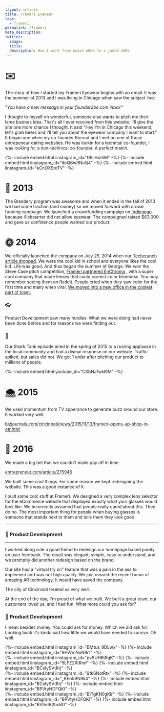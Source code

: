 ```yaml
---
layout: article
title: Frameri Eyewear
tags:
  - frameri
permalink: /frameri
meta_description:
twitter:
  image: 
  title: 
  description: How I went from naive n00b to a jaded n00b
---
```



# ✉️ 



<!-- # 🌞 we meet -->


The story of how I started my Frameri Eyewear begins with an email. It was the summer of 2013 and I was living in Chicago when  saw the subject line: 

*"You have a new message in your founder2be.com inbox"* 

I thought to myself oh wonderful, someone else wants to pitch me their lame busines idea. That's all I ever received from this website. I'll give the site one more chance I thought. It said "Hey I'm in Chicago this weekend, let's grab beers and I'll tell you about the eyewear company I want to start." It began one when my co-founder Konrad and I met on one of those entrepeneur dating websites. He was lookin for a techncal co-founder, I was looking for a non-technical co-founder. A perfect match. 

<!-- We got accepted into [The Brandery](https://www.mainstventures.org/brandery-portfolio), a summer long tech accelerator based in Cincinati. I figured worst case scenario it completely flops and I meet some cool people. Easy decision. I made great lifelong friends and event the dog I lived became famous. -->



{%- include embed.html iinstagram_id="fBIliHoiXM" -%}
{%- include embed.html iinstagram_id="doQ6wRNoQ4" -%}
{%- include embed.html iinstagram_id="eCnOXStoTV" -%}


# 🍂 2013

The Brandery program was awesome and when it ended in the fall of 2013 we had some traction (and money) so we moved forward with  crowd funding campaign. We launched a crowdfunding campaign on [Indiegogo](https://www.indiegogo.com/projects/frameri-one-lens-many-frames) because Kickstarter did not allow eyewear. The campaigned raised $63,000 and gave us confidence people wanted our product. 


# 🌞 2014
 <!-- **2014** -->

We officially launched the company on July 29, 2014 when our [Techcrunch article dropped](https://techcrunch.com/2014/07/29/frameri-eyes-up-warby-parker-launches-eyewear-with-interchangeable-lenses). We were the cool kid in school and everyone likes the cool kid. Life was good. And thus began the summer of George. We won the Steve Case pitch competition, [Frameri partnered EnChroma](https://techcrunch.com/2015/09/15/frameri-partners-with-enchroma-to-offer-fashion-eyewear-for-the-color-blind/)
, with a super cool company that made lenses that could correct color blindness. You may remember seeing them on Reddit. People cried when they saw color for the first time and many when viral. [We moved into a new office in the coolest part of town.](https://www.soapboxmedia.com/innovationnews/072914-Frameri-launches-in-new-OTR-office.aspx)


### 👓 

Product Development saw many hurdles. What we were doing had never been done before and for reasons we were finding out.


<!-- We ended up becoming leaders in the startup community. -->

<!-- ![office tour](https://assets.entrepreneur.com/images/misc/1463501260_group.jpg) -->

### 🦈 

Our Shark Tank episode aired in the spring of 2015 to a roaring applause in the local community and had a dismal response on our website. Traffic spiked, but sales did not. We got 1 order after pitching our product to millions of people.  

{%- include embed.html youtube_id="CXbNJfwkI9M" -%}

# 🌨️ 2015

We used momentum from TV apperance to generate buzz around our store. It worked very well.  

[bizjournals.com/cincinnati/news/2015/11/13/frameri-opens-up-shop-in-otr.html](https://www.bizjournals.com/cincinnati/news/2015/11/13/frameri-opens-up-shop-in-otr.html)


# 🌷 2016

We made a big bet that we couldn't make pay off in time.

[entrepreneur.com/article/275946](https://www.entrepreneur.com/article/275946)



We built some cool things. For some reason we kept redesigning the website. This was a good instance of it. 

<!-- <iframe src="https://giphy.com/embed/3o7TKJ8TdH8bQ1Mmo8" width="480" height="258" frameBorder="0" class="giphy-embed" allowFullScreen></iframe> -->

I built some cool stuff at Frameri. We designed a very complex lens selector for the eCommerce website that displayed exactly what your glasses would look like. We incorrectly assumed that people really cared about this. They do no. The most important thing for people when buying glasses is someone that stands next to them and tells them they look good.

---

### 🔨 **Product Development**

---

I worked along side a good friend to redesign our homepage based purely on user feedback. The result was elegant, simple, easy to understand, and we promptly did another redesign based on the brand. 

Our site had a "virtual try on" feature that was a pain in the ass to implement and was not high quality. We just missed the recent boom of amazing AR technology. It would have saved the company.

The city of Cincinnati treated us very well. 


At the end of the day, I'm proud of what we built. We built a great team, our customers loved us, and I had fun. What more could you ask for? 

### 🔨 **Product Development**

I mean besides money. You could ask for money. Which we did ask for. Looking back it's kinda sad how little we would have needed to survive. Oh well.


<div class="flex-row">
{%- include embed.html iinstagram_id="BMtus_9DLwx" -%}
{%- include embed.html iinstagram_id="9HWmNoNRr1" -%}
</div>

<div class="flex-row">
{%- include embed.html iinstagram_id="pv9UH6tRqK" -%}
{%- include embed.html iinstagram_id="5LFZ2RtRmf" -%}
{%- include embed.html iinstagram_id="BCeIySVtRrj" -%}
</div>



<div class="flex-row">
{%- include embed.html iinstagram_id="9tk6NotRtx" -%}
{%- include embed.html iinstagram_id="_KEo5BNRk4" -%}
{%- include embed.html iinstagram_id="BCeIySVtRrj" -%}
{%- include embed.html iinstagram_id="BPVtyHDFQKi" -%}

</div>
<div class="flex-row">
{%- include embed.html iinstagram_id="BITgKN0gKlr" -%}
{%- include embed.html iinstagram_id="BPVtyHDFQKi" -%}
{%- include embed.html iinstagram_id="BVIEdB2hcBD" -%}
</div>
